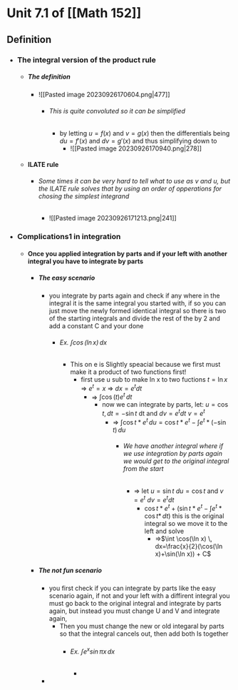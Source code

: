 # Unit 7.1 of [[Math 152]]
## Definition
- ### The integral version of the product rule
	- ##### The definition
		- ![[Pasted image 20230926170604.png|477]]
			- ###### This is quite convoluted so it can be simplified
				- by letting $u=f(x)$ and $v=g(x)$ then the differentials being $du=f'(x)$ and $dv=g'(x)$ and thus simplifying down to 
					- ![[Pasted image 20230926170940.png|278]]
	- #### ILATE rule
		- ###### Some times it can be very hard to tell what to use as v and u, but the ILATE rule solves that by using an order of opperations for chosing the simplest integrand
			- ![[Pasted image 20230926171213.png|241]]
- ### Complications1 in integration
	- #### Once you applied integration by parts and if your left with another integral you have to integrate by parts 
		- ##### The easy scenario
			- you integrate by parts again and check if any where in the integral it is the same integral you started with, if so you can just move the newly formed identical integral so there is two of the starting integrals and divide the rest of the by 2 and add a constant C and your done 
				- ###### Ex. $\int \cos(\ln x) \, dx$
					- This on e is Slightly speacial because we first must make it a product of two functions first! 
						- first use u sub to make ln x to two fuctions $t=\ln x$ => $e^t=x$ => $dx=e^{t}dt$ 
							- => $\int \cos(t) e^{t}\, dt$ 
								- now we can integrate by parts, let: $u=\cos t,dt=-\sin t$ dt and $dv=e^{t}dt$ $v=e^{t}$ 
									- => $\int \cos t*e^{t} \, du=\cos t*e^{t}-\int e^{t}*(-\sin t) \, du$  
										- ###### We have another integral where if we use integration by parts again we would get to the original integral from the start
											- => let $u=\sin t$ $du=\cos t$ and $v=e^{t}$ $dv=e^{t}dt$
												- $\cos t*e^{t}+\left( \sin t*e^{t}-\int e^{t}*\cos t* \, dt \right)$ this is the original integral  so we move it to the left and solve
													- =>$\int \cos(\ln x) \, dx=\frac{x}{2}(\cos(\ln x)+\sin(\ln x)) + C$
		- ##### The not fun scenario 
			- you first check if you can integrate by parts like the easy scenario again, if not and your left with a diffirent integral you must go back to the original integral and integrate by parts again, but instead you must change U and V and integrate again,
				- Then you must change the new or old integaral by parts so that the integral cancels out, then add both Is together
					- ###### Ex. $\int e^{x}\sin \pi x  \, dx$
						- 
			- 